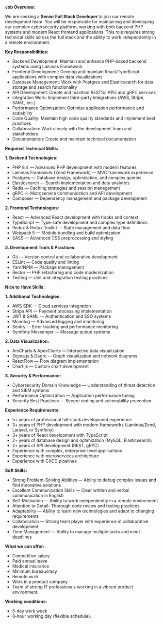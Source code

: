 **Job Overview:**

We are seeking a **Senior Full Stack Developer** to join our remote
development team. You will be responsible for maintaining and developing our
complex cybersecurity platform, working with both backend PHP systems and
modern React frontend applications. This role requires strong technical skills
across the full stack and the ability to work independently in a remote
environment.

**Key Responsibilities:**

  * Backend Development: Maintain and enhance PHP-based backend systems using Laminas Framework
  * Frontend Development: Develop and maintain React/TypeScript applications with complex data visualizations
  * Database Management: Work with Postgres and Elasticsearch for data storage and search functionality
  * API Development: Create and maintain RESTful APIs and gRPC services
  * Integration Work: Implement third-party integrations (AWS, Stripe, SAML, etc.)
  * Performance Optimization: Optimize application performance and scalability
  * Code Quality: Maintain high code quality standards and implement best practices
  * Collaboration: Work closely with the development team and stakeholders
  * Documentation: Create and maintain technical documentation

**Required Technical Skills:**

**1\. Backend Technologies:**

  * PHP 8.4 — Advanced PHP development with modern features
  * Laminas Framework (Zend Framework) — MVC framework experience
  * Postgres — Database design, optimization, and complex queries
  * Elasticsearch — Search implementation and data analytics
  * Redis — Caching strategies and session management
  * gRPC — Microservice communication and API development
  * Composer — Dependency management and package development

**2\. Frontend Technologies:**

  * React — Advanced React development with hooks and context
  * TypeScript — Type-safe development and complex type definitions
  * Redux & Redux Toolkit — State management and data flow
  * Webpack 5 — Module bundling and build optimization
  * SASS — Advanced CSS preprocessing and styling

**3\. Development Tools & Practices:**

  * Git — Version control and collaborative development
  * ESLint — Code quality and linting
  * Yarn/NPM — Package management
  * Rector — PHP refactoring and code modernization
  * Testing — Unit and integration testing practices

**Nice to Have Skills:**

**1\. Additional Technologies:**

  * AWS SDK — Cloud services integration
  * Stripe API — Payment processing implementation
  * JWT & SAML — Authentication and SSO systems
  * Monolog — Advanced logging and monitoring
  * Sentry — Error tracking and performance monitoring
  * Symfony Messenger — Message queue systems

**2\. Data Visualization:**

  * AmCharts & ApexCharts — Interactive data visualization
  * Sigma.js & Dagre — Graph visualization and network diagrams
  * ReactFlow — Flow diagram implementation
  * Chart.js — Custom chart development

**3\. Security & Performance:**

  * Cybersecurity Domain Knowledge — Understanding of threat detection and SIEM systems
  * Performance Optimization — Application performance tuning
  * Security Best Practices — Secure coding and vulnerability prevention

**Experience Requirements:**

  * 5+ years of professional full-stack development experience
  * 3+ years of PHP development with modern frameworks (Laminas/Zend, Laravel, or Symfony)
  * 3+ years of React development with TypeScript
  * 2+ years of database design and optimization (MySQL, Elasticsearch)
  * 2+ years of API development (REST, gRPC)
  * Experience with complex, enterprise-level applications
  * Experience with microservices architecture
  * Experience with CI/CD pipelines

**Soft Skills:**

  * Strong Problem-Solving Abilities — Ability to debug complex issues and find innovative solutions
  * Excellent Communication Skills — Clear written and verbal communication in English
  * Self-Motivation — Ability to work independently in a remote environment
  * Attention to Detail- Thorough code review and testing practices
  * Adaptability — Ability to learn new technologies and adapt to changing requirements
  * Collaboration — Strong team player with experience in collaborative development
  * Time Management — Ability to manage multiple tasks and meet deadlines

**What we can offer:**

  * Competitive salary
  * Paid annual leave
  * Medical insurance
  * Minimum bureaucracy
  * Remote work
  * Work in a product company
  * Team of strong IT professionals working in a vibrant product environment.

**Working conditions:**

  * 5-day work week
  * 8-hour working day (flexible schedule).